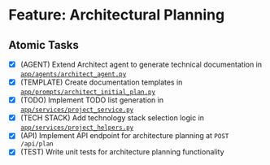 # Feature: Architectural Planning

## Atomic Tasks
- [x] (AGENT) Extend Architect agent to generate technical documentation in [`app/agents/architect_agent.py`](ai_dev_bot_platform/app/agents/architect_agent.py)
- [x] (TEMPLATE) Create documentation templates in [`app/prompts/architect_initial_plan.py`](ai_dev_bot_platform/app/prompts/architect_initial_plan.py)
- [x] (TODO) Implement TODO list generation in [`app/services/project_service.py`](ai_dev_bot_platform/app/services/project_service.py)
- [x] (TECH STACK) Add technology stack selection logic in [`app/services/project_helpers.py`](ai_dev_bot_platform/app/services/project_helpers.py)
- [x] (API) Implement API endpoint for architecture planning at `POST /api/plan`
- [x] (TEST) Write unit tests for architecture planning functionality